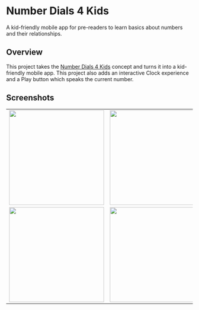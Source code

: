 # Number Dials 4 Kids
A kid-friendly mobile app for pre-readers to learn basics about numbers and their relationships.

## Overview
This project takes the [Number Dials 4 Kids](https://github.com/blairneumann/numberdials4kids.angular) concept and turns it into a kid-friendly mobile app. This project also adds an interactive Clock experience and a Play button which speaks the current number.

## Screenshots

<table>
  <tr>
    <td><img src="/../screenshots/img/SplashScreen.png?raw=true" width="256px" /></td>
    <td><img src="/../screenshots/img/Home.png?raw=true" width="256px" /></td>
  </tr>
  <tr>
    <td><img src="/../screenshots/img/Numbers.png?raw=true" width="256px" /></td>
    <td><img src="/../screenshots/img/Clock.png?raw=true" width="256px" /></td>
  </tr>
</table>
